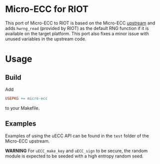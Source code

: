 # Micro-ECC for RIOT

This port of Micro-ECC to RIOT is based on the Micro-ECC
[upstream](https://github.com/kmackay/micro-ecc) and adds `hwrng_read`
(provided by RIOT) as the default RNG function if it is available on the target
platform. This port also fixes a minor issue with unused variables in the
upstream code.

# Usage

## Build

Add
```Makefile
USEPKG += micro-ecc
```
to your Makefile.

## Examples

Examples of using the uECC API can be found in the `test` folder of the
Micro-ECC upstream.

**WARNING** For `uECC_make_key` and `uECC_sign` to be secure, the
random module is expected to be seeded with a high entropy random seed.
